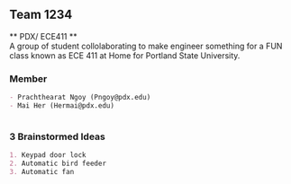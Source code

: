 ## Team 1234
** PDX/ ECE411 ** <br/>
A group of student collolaborating to make engineer something for a FUN class known as ECE 411 at Home for Portland State University.

### Member

```markdown
- Prachthearat Ngoy (Pngoy@pdx.edu)
- Mai Her (Hermai@pdx.edu)



```
### 3 Brainstormed Ideas
```markdown
1. Keypad door lock
2. Automatic bird feeder
3. Automatic fan

```
